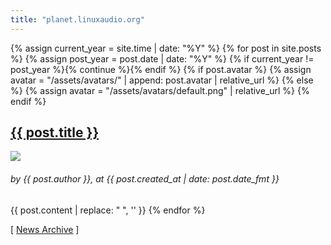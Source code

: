 ```yaml
---
title: "planet.linuxaudio.org"
---
```

{% assign current_year = site.time | date: "%Y" %}
{% for post in site.posts %}
    {% assign post_year = post.date | date: "%Y" %}
    {% if current_year != post_year %}{% continue %}{% endif %}
    {% if post.avatar %}
        {% assign avatar = "/assets/avatars/" | append: post.avatar | relative_url %}
    {% else %}
        {% assign avatar = "/assets/avatars/default.png" | relative_url %}
    {% endif %}
<h2><a href="{{ post.url }}">{{ post.title }}</a></h2>
<img class="face" src="{{ avatar }}"/>
<h6>by <i>{{ post.author }}</i>,&nbsp;at
<time datetime="{{ post.date | datetime | date_to_xmlschema }}"
{% if updated %}data-updated="true"{% endif %}>
{{ post.created_at | date: post.date_fmt }}</time>
</h6>
{{ post.content | replace: "    ", '' }}
{% endfor %}

[ <a href="/news/archive/">News Archive</a> ]
